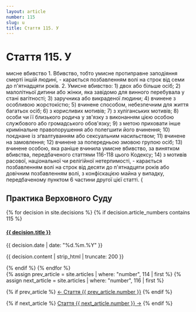 ```yaml
---
layout: article
number: 115
slug: u
title: Стаття 115. У
---
```


# Стаття 115. У

мисне вбивство 1. Вбивство, тобто умисне протиправне заподіяння смерті іншій людині, - карається позбавленням волі на строк від семи до п'ятнадцяти років. 2. Умисне вбивство: 1) двох або більше осіб; 2) малолітньої дитини або жінки, яка завідомо для винного перебувала у стані вагітності; 3) заручника або викраденої людини; 4) вчинене з особливою жорстокістю; 5) вчинене способом, небезпечним для життя багатьох осіб; 6) з корисливих мотивів; 7) з хуліганських мотивів; 8) особи чи її близького родича у зв'язку з виконанням цією особою службового або громадського обов'язку; 9) з метою приховати інше кримінальне правопорушення або полегшити його вчинення; 10) поєднане із зґвалтуванням або сексуальним насильством; 11) вчинене на замовлення; 12) вчинене за попередньою змовою групою осіб; 13) вчинене особою, яка раніше вчинила умисне вбивство, за винятком вбивства, передбаченого статтями 116-118 цього Кодексу; 14) з мотивів расової, національної чи релігійної нетерпимості, - карається позбавленням волі на строк від десяти до п'ятнадцяти років або довічним позбавленням волі, з конфіскацією майна у випадку, передбаченому пунктом 6 частини другої цієї статті. {

## Практика Верховного Суду

<div class="decisions-container">
{% for decision in site.decisions %}
  {% if decision.article_numbers contains 115 %}
    <div class="decision-item">
      <h4><a href="{{ decision.url }}">{{ decision.title }}</a></h4>
      <p class="decision-date">{{ decision.date | date: "%d.%m.%Y" }}</p>
      <p class="decision-excerpt">{{ decision.content | strip_html | truncate: 200 }}</p>
    </div>
  {% endif %}
{% endfor %}
</div>

<div class="article-navigation">
  {% assign prev_article = site.articles | where: "number", 114 | first %}
  {% assign next_article = site.articles | where: "number", 116 | first %}
  
  {% if prev_article %}
    <a href="{{ prev_article.url }}" class="prev-article">← Стаття {{ prev_article.number }}</a>
  {% endif %}
  
  {% if next_article %}
    <a href="{{ next_article.url }}" class="next-article">Стаття {{ next_article.number }} →</a>
  {% endif %}
</div>
